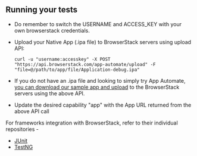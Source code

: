 ## Running your tests
- Do remember to switch the USERNAME and ACCESS_KEY with your own browserstack credentials.
- Upload your Native App (.ipa file) to BrowserStack servers using upload API:

  ```
  curl -u "username:accesskey" -X POST "https://api.browserstack.com/app-automate/upload" -F "file=@/path/to/app/file/Application-debug.ipa"
  ```

- If you do not have an .ipa file and looking to simply try App Automate, [you can download our sample app and upload](https://www.browserstack.com/app-automate/sample-apps/ios/WordPressSample.ipa)
to the BrowserStack servers using the above API.
- Update the desired capability "app" with the App URL returned from the above API call

For frameworks integration with BrowserStack, refer to their individual repositories -

- [JUnit](https://github.com/browserstack/junit-appium-app-browserstack)
- [TestNG](https://github.com/browserstack/testng-appium-app-browserstack)